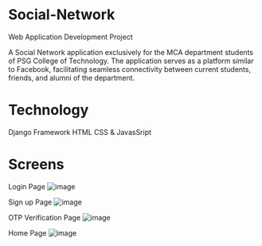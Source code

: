 # Social-Network
Web Application Development Project

A Social Network application exclusively for the MCA department students of PSG College of Technology. The application serves as a platform similar to Facebook, facilitating seamless connectivity between current students, friends, and alumni of the department.

# Technology
Django Framework
HTML CSS & JavasSript


# Screens

Login Page
![image](https://github.com/axy-moon/Social-Network/assets/90022361/b7b998e2-1c1c-4411-a1c1-40d3e3893be8)

Sign up Page
![image](https://github.com/axy-moon/Social-Network/assets/90022361/6f84bf90-0cc2-438c-bcd9-53edcb7dae57)

OTP Verification Page
![image](https://github.com/axy-moon/Social-Network/assets/90022361/03dedd62-991a-4976-afcc-769fab3d74f4)

Home Page
![image](https://github.com/axy-moon/Social-Network/assets/90022361/fe30ec64-060f-4bf7-93e2-c4af69d055fd)
